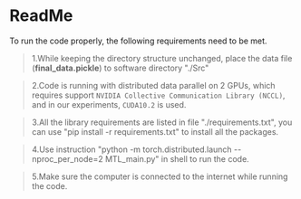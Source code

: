 # ReadMe



To run the code properly, the following requirements need to be met.

>1.While keeping the directory structure unchanged, place the data file (**final_data.pickle**) to software directory "./Src"



> 2.Code is running with distributed data parallel on 2 GPUs, which requires support `NVIDIA Collective Communication Library (NCCL)`, and in our experiments, `CUDA10.2` is used.



> 3.All the library requirements are listed in file "./requirements.txt", you can use "pip install -r requirements.txt" to install all the packages.



>4.Use instruction "python -m torch.distributed.launch --nproc_per_node=2  MTL_main.py" in shell to run the code.



> 5.Make sure the computer is connected to the internet while running the code.

